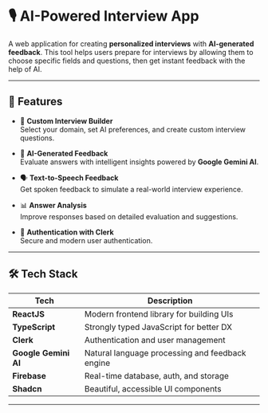 # 🎙️ AI-Powered Interview App

A web application for creating **personalized interviews** with **AI-generated feedback**. This tool helps users prepare for interviews by allowing them to choose specific fields and questions, then get instant feedback with the help of AI.

---

## 🚀 Features

- 🔧 **Custom Interview Builder**  
  Select your domain, set AI preferences, and create custom interview questions.

- 🤖 **AI-Generated Feedback**  
  Evaluate answers with intelligent insights powered by **Google Gemini AI**.

- 🗣️ **Text-to-Speech Feedback**  
  Get spoken feedback to simulate a real-world interview experience.

- 📊 **Answer Analysis**  
  Improve responses based on detailed evaluation and suggestions.

- 🔐 **Authentication with Clerk**  
  Secure and modern user authentication.

---

## 🛠️ Tech Stack

| Tech                | Description                                     |
|---------------------|-------------------------------------------------|
| **ReactJS**         | Modern frontend library for building UIs        |
| **TypeScript**      | Strongly typed JavaScript for better DX         |
| **Clerk**           | Authentication and user management              |
| **Google Gemini AI**| Natural language processing and feedback engine |
| **Firebase**        | Real-time database, auth, and storage           |
| **Shadcn**          | Beautiful, accessible UI components             |

---

